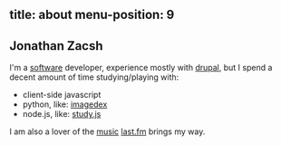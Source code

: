 title: about
menu-position: 9
---

## Jonathan Zacsh

I'm a [software][] developer, experience mostly with [drupal][], but I spend a
decent amount of time studying/playing with:

  * client-side javascript
  * python, like: [imagedex][]
  * node.js, like: [study.js][studyjs]

I am also a lover of the [music][amazonmusic] [last.fm][lastfm] brings my way.

[software]: code.html
[studyjs]: http://code.jzacsh.com/?p=foss/studyjs.git
[imagedex]: https://github.com/jzacsh/imagedex
[amazonmusic]: http://amzn.com/w/3BQ5MBGPPCPZS
[drupal]: http://drupal.org/user/427067
[lastfm]: http://www.last.fm/user/jzacsh
